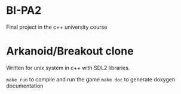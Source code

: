 # BI-PA2
Final project in the c++ university course

# Arkanoid/Breakout clone
Written for unix system in c++ with SDL2 libraries.

`make run` to compile and run the game
`make doc` to generate doxygen documentation 
